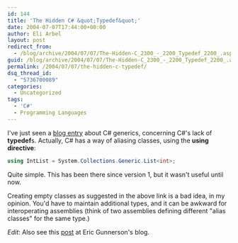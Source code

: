```yaml
---
id: 144
title: 'The Hidden C# &quot;Typedef&quot;'
date: 2004-07-07T17:44:00+00:00
author: Eli Arbel
layout: post
redirect_from:
  - /blog/archive/2004/07/07/The-Hidden-C_2300_-_2200_Typedef_2200_.aspx.html
guid: /blog/archive/2004/07/07/The-Hidden-C_2300_-_2200_Typedef_2200_.aspx
permalink: /2004/07/07/the-hidden-c-typedef/
dsq_thread_id:
  - "5736700089"
categories:
  - Uncategorized
tags:
  - 'C#'
  - Programming Languages
---
```

I've just seen a [blog entry](http://blogs.msdn.com/mitchw/archive/2004/07/06/174412.aspx) about C# generics, concerning C#'s lack of **typedef**s. Actually, C# has a way of aliasing classes, using the **using directive**:

```csharp
using IntList = System.Collections.Generic.List<int>; 
```

Quite simple. This has been there since version 1, but it wasn't useful until now.

Creating empty classes as suggested in the above link is a bad idea, in my opinion. You'd have to maintain additional types, and it can be awkward for interoperating assemblies (think of two assemblies defining different "alias classes" for the same type.)
      
*Edit*: Also see this [post](http://blogs.msdn.com/ericgu/archive/2004/08/17/215740.aspx) at Eric Gunnerson's blog.
